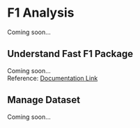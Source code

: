 # F1 Analysis
Coming soon...

## Understand Fast F1 Package
Coming soon...
<br>
Reference: <a href="https://theoehrly.github.io/Fast-F1/index.html">Documentation Link</a>

## Manage Dataset
Coming soon...